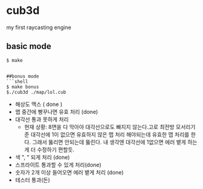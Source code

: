 # cub3d
my first raycasting engine

## basic mode
```shell
$ make


##bonus mode
```shell
$ make bonus
$./cub3d ./map/lol.cub
```

*  해상도  맥스 ( done )
*  맵 중간에 빵꾸나면 유효 처리 (done)
*  대각선 통과 못하게 처리
   *  현재 상황: 8면을 다 막아야 대각선으로도 빠지지 않는다.고로 최전방 모서리기준 대각선에 1이 없으면 유효하지 않은 맵 처리 해야되는데  유효한 맵 처리를 한다. 그래서 뚫리면 안되는데 뚫린다. 내 생각엔 대각선에 1없으면 에러 뱉게 하는게 더 수정하기 편할듯.
*  색 ", "  되게 처리 (done)
*  스프라이트 통과할 수 있게 처리(done)
*  숫자가 2개 이상 들어오면 에러 뱉게 처리 (done)
*  테스터 통과(돈)


